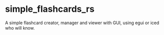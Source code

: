 # simple_flashcards_rs
A simple flashcard creator, manager and viewer with GUI, using egui or iced who will know.

